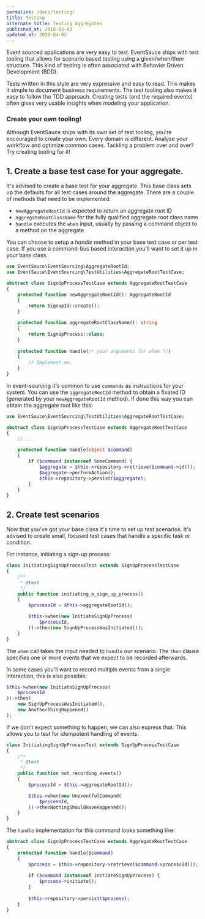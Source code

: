 ```yaml
---
permalink: /docs/testing/
title: Testing
alternate_title: Testing Aggregates
published_at: 2018-03-03
updated_at: 2020-04-02
---
```


Event sourced applications are very easy to test. EventSauce ships with test tooling
that allows for scenario based testing using a given/when/then structure. This kind
of testing is often associated with Behavior Driven Development (BDD).

Tests written in this style are very expressive and easy to read. This makes it
simple to document business requirements. The test tooling also makes it easy
to follow the TDD approach. Creating tests (and the required events) often gives
very usable insights when modeling your application.

### Create your own tooling!

Although EventSauce ships with its own set of test tooling, you're encouraged to
create your own. Every domain is different. Analyse your workflow and optimize
common cases. Tackling a problem over and over? Try creating tooling for it!

## 1. Create a base test case for your aggregate.

It's advised to create a base test for your aggregate. This base class sets up the defaults
for all test cases around the aggregate. There are a couple of methods that need to be implemented:

* `newAggregateRootId` is expected to return an aggregate root ID
* `aggregateRootClassName` for the fully qualified aggregate root class name
* `handle` executes the `when` input, usually by passing a command object to a method on the aggregate

You can choose to setup a _handle_ method in your base test case or per test case.
If you use a command-bus based interaction you'll want to set it up in your base class.

```php
use EventSauce\EventSourcing\AggregateRootId;
use EventSauce\EventSourcing\TestUtilities\AggregateRootTestCase;

abstract class SignUpProcessTestCase extends AggregateRootTestCase
{
    protected function newAggregateRootId(): AggregateRootId
    {
        return SignupId::create();
    }

    protected function aggregateRootClassName(): string
    {
        return SignUpProcess::class;
    }
    
    protected function handle(/* your arguments for when */)
    {
        // Implement me.
    }
}
```

In event-sourcing it's common to use `commands` as instructions for your system. You
can use the `aggregateRootId` method to obtain a fixated ID (generated by your
`newAggregateRootId` method). If done this way you can obtain the aggregate root like
this:

```php
use EventSauce\EventSourcing\TestUtilities\AggregateRootTestCase;

abstract class SignUpProcessTestCase extends AggregateRootTestCase
{
    // ...

    protected function handle(object $command)
    {
        if ($command instanceof SomeCommand) {
            $aggregate = $this->repository->retrieve($command->id());
            $aggregate->performAction();
            $this->repository->persist($aggregate);
        }
    }
}
```

## 2. Create test scenarios

Now that you've got your base class it's time to set up test scenarios. It's advised to
create small, focused test cases that handle a specific task or condition.

For instance, initiating a sign-up process:

```php
class InitiatingSignUpProcessTest extends SignUpProcessTestCase
{
    /**
     * @test
     */
    public function initiating_a_sign_up_process()
    {
        $processId = $this->aggregateRootId();

        $this->when(new InitiateSignUpProcess(
            $processId,
        ))->then(new SignUpProcessWasInitiated());
    } 
}
```

The `when` call takes the input needed to `handle` our scenario. The `then` clause specifies
one or more events that we expect to be recorded afterwards.

In some cases you'll want to record multiple events from a single interaction, this is also
possible:

```php
$this->when(new InitiateSignUpProcess(
    $processId
))->then(
    new SignUpProcessWasInitiated(),
    new AnotherThingHappened()
);
```

If we don't expect something to happen, we can also express that. This allows you to test for
idempotent handling of events:

```php
class InitiatingSignUpProcessTest extends SignUpProcessTestCase
{
    /**
     * @test
     */
    public function not_recording_events()
    {
        $processId = $this->aggregateRootId();

        $this->when(new UneventfulCommand(
            $processId,
        ))->thenNothingShouldHaveHappened();
    }
}
```

The `handle` implementation for this command looks something like:

```php
abstract class SignUpProcessTestCase extends AggregateRootTestCase
{
    protected function handle($command)
    {
        $process = $this->repository->retrieve($command->processId());
        
        if ($command instanceof InitiateSignUpProcess) {
            $process->initiate();           
        }
        
        $this->repository->persist($process);
    }
}
```
